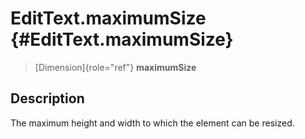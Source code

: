EditText.maximumSize {#EditText.maximumSize}
====================

> [Dimension]{role="ref"} **maximumSize**

Description
-----------

The maximum height and width to which the element can be resized.
